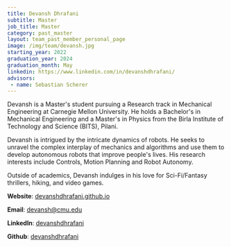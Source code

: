 ```yaml
---
title: Devansh Dhrafani
subtitle: Master
job_title: Master
category: past_master
layout: team_past_member_personal_page
image: /img/team/devansh.jpg
starting_year: 2022
graduation_year: 2024
graduation_month: May
linkedin: https://www.linkedin.com/in/devanshdhrafani/
advisors:
 - name: Sebastian Scherer
---
```



Devansh is a Master's student pursuing a Research track in Mechanical Engineering at Carnegie Mellon University. He holds a Bachelor's in Mechanical Engineering and a Master's in Physics from the Birla Institute of Technology and Science (BITS), Pilani.

Devansh is intrigued by the intricate dynamics of robots. He seeks to unravel the complex interplay of mechanics and algorithms and use them to develop autonomous robots that improve people's lives. His research interests include Controls, Motion Planning and Robot Autonomy.

Outside of academics, Devansh indulges in his love for Sci-Fi/Fantasy thrillers, hiking, and video games.


**Website**: [devanshdhrafani.github.io](https://devanshdhrafani.github.io/)

**Email**: [devansh@cmu.edu](mailto:devansh@cmu.edu)

**LinkedIn**: [devanshdhrafani](https://www.linkedin.com/in/devanshdhrafani/)

**Github**: [devanshdhrafani](https://github.com/devanshdhrafani/)
